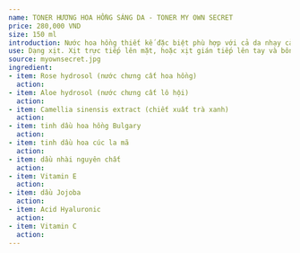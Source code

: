 ```yaml
---
name: TONER HƯƠNG HOA HỒNG SÁNG DA - TONER MY OWN SECRET
price: 280,000 VND
size: 150 ml
introduction: Nước hoa hồng thiết kế đặc biệt phù hợp với cả da nhạy cảm. Giúp cấp ẩm, làm dịu da, là se mép lỗ chân lông, cải thiện sắc diện, hương thơm dễ chịu. Độ pH chuẩn 5.5
use: Dạng xịt. Xịt trực tiếp lên mặt, hoặc xịt gián tiếp lên tay và bông rồi thoa lên mặt. Dùng sau sữa rửa mặt. Kết hợp với bộ sản phẩm dành cho da mụn để tối ưu hóa kết quả.
source: myownsecret.jpg
ingredient:
- item: Rose hydrosol (nước chưng cất hoa hồng)
  action:
- item: Aloe hydrosol (nước chưng cất lô hội)
  action:
- item: Camellia sinensis extract (chiết xuất trà xanh)
  action:
- item: tinh dầu hoa hồng Bulgary 
  action:
- item: tinh dầu hoa cúc la mã
  action:
- item: dầu nhài nguyên chất
  action:
- item: Vitamin E
  action:
- item: dầu Jojoba
  action:
- item: Acid Hyaluronic
  action:
- item: Vitamin C
  action:
---
```


